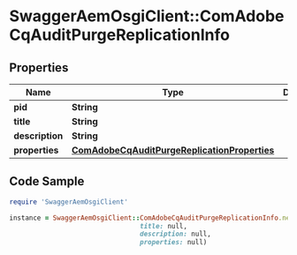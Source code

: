 # SwaggerAemOsgiClient::ComAdobeCqAuditPurgeReplicationInfo

## Properties

Name | Type | Description | Notes
------------ | ------------- | ------------- | -------------
**pid** | **String** |  | [optional] 
**title** | **String** |  | [optional] 
**description** | **String** |  | [optional] 
**properties** | [**ComAdobeCqAuditPurgeReplicationProperties**](ComAdobeCqAuditPurgeReplicationProperties.md) |  | [optional] 

## Code Sample

```ruby
require 'SwaggerAemOsgiClient'

instance = SwaggerAemOsgiClient::ComAdobeCqAuditPurgeReplicationInfo.new(pid: null,
                                 title: null,
                                 description: null,
                                 properties: null)
```


